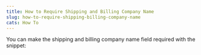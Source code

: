 ```yaml
---
title: How to Require Shipping and Billing Company Name
slug: how-to-require-shipping-billing-company-name
cats: How To
---
```


<p>You can make the shipping and billing company name field required with the snippet:</p>

